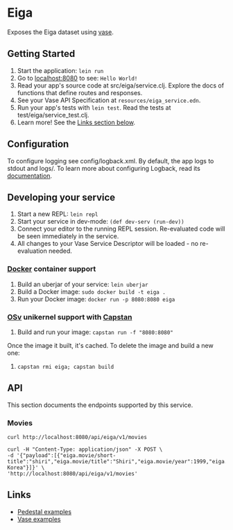 # Eiga

Exposes the Eiga dataset using [vase](https://github.com/cognitect-labs/vase).

## Getting Started

1. Start the application: `lein run`
2. Go to [localhost:8080](http://localhost:8080/) to see: `Hello World!`
3. Read your app's source code at src/eiga/service.clj. Explore the docs of functions
   that define routes and responses.
4. See your Vase API Specification at `resources/eiga_service.edn`.
5. Run your app's tests with `lein test`. Read the tests at test/eiga/service_test.clj.
6. Learn more! See the [Links section below](#links).


## Configuration

To configure logging see config/logback.xml. By default, the app logs to stdout and logs/.
To learn more about configuring Logback, read its [documentation](http://logback.qos.ch/documentation.html).


## Developing your service

1. Start a new REPL: `lein repl`
2. Start your service in dev-mode: `(def dev-serv (run-dev))`
3. Connect your editor to the running REPL session.
   Re-evaluated code will be seen immediately in the service.
4. All changes to your Vase Service Descriptor will be loaded - no re-evaluation
   needed.

### [Docker](https://www.docker.com/) container support

1. Build an uberjar of your service: `lein uberjar`
2. Build a Docker image: `sudo docker build -t eiga .`
3. Run your Docker image: `docker run -p 8080:8080 eiga`

### [OSv](http://osv.io/) unikernel support with [Capstan](http://osv.io/capstan/)

1. Build and run your image: `capstan run -f "8080:8080"`

Once the image it built, it's cached.  To delete the image and build a new one:

1. `capstan rmi eiga; capstan build`


## API

This section documents the endpoints supported by this service.

### Movies

```shell
curl http://localhost:8080/api/eiga/v1/movies
```

```shell
curl -H "Content-Type: application/json" -X POST \
-d '{"payload":[{"eiga.movie/short-title":"shiri","eiga.movie/title":"Shiri","eiga.movie/year":1999,"eiga.movie/country":"South Korea"}]}' \
'http://localhost:8080/api/eiga/v1/movies'
```


## Links

 * [Pedestal examples](https://github.com/pedestal/samples)
 * [Vase examples](https://github.com/cognitect-labs/vase/samples)
